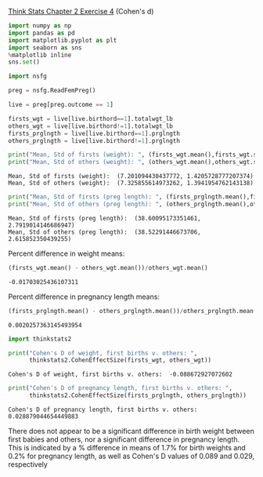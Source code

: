 [Think Stats Chapter 2 Exercise 4](http://greenteapress.com/thinkstats2/html/thinkstats2003.html#toc24) (Cohen's d)

```python
import numpy as np
import pandas as pd
import matplotlib.pyplot as plt
import seaborn as sns
%matplotlib inline
sns.set()
```


```python
import nsfg
```


```python
preg = nsfg.ReadFemPreg()
```


```python
live = preg[preg.outcome == 1]
```


```python
firsts_wgt = live[live.birthord==1].totalwgt_lb
others_wgt = live[live.birthord!=1].totalwgt_lb
firsts_prglngth = live[live.birthord==1].prglngth
others_prglngth = live[live.birthord!=1].prglngth
```


```python
print("Mean, Std of firsts (weight): ", (firsts_wgt.mean(),firsts_wgt.std()))
print("Mean, Std of others (weight): ", (others_wgt.mean(),others_wgt.std()))
```

    Mean, Std of firsts (weight):  (7.201094430437772, 1.4205728777207374)
    Mean, Std of others (weight):  (7.325855614973262, 1.3941954762143138)



```python
print("Mean, Std of firsts (preg length): ", (firsts_prglngth.mean(),firsts_prglngth.std()))
print("Mean, Std of others (preg length): ", (others_prglngth.mean(),others_prglngth.std()))
```

    Mean, Std of firsts (preg length):  (38.60095173351461, 2.7919014146686947)
    Mean, Std of others (preg length):  (38.52291446673706, 2.615852350439255)


Percent difference in weight means:


```python
(firsts_wgt.mean() - others_wgt.mean())/others_wgt.mean()
```




    -0.01703025436107311



Percent difference in pregnancy length means:


```python
(firsts_prglngth.mean() - others_prglngth.mean())/others_prglngth.mean()
```




    0.0020257363145493954




```python
import thinkstats2
```


```python
print("Cohen's D of weight, first births v. others: ", 
      thinkstats2.CohenEffectSize(firsts_wgt, others_wgt))
```

    Cohen's D of weight, first births v. others:  -0.088672927072602



```python
print("Cohen's D of pregnancy length, first births v. others: ", 
      thinkstats2.CohenEffectSize(firsts_prglngth, others_prglngth))
```

    Cohen's D of pregnancy length, first births v. others:  0.028879044654449883


There does not appear to be a significant difference in birth weight between first babies and others, nor a significant difference in pregnancy length.  This is indicated by a % difference in means of 1.7% for birth weights and 0.2% for pregnancy length, as well as Cohen's D values of 0.089 and 0.029, respectively
